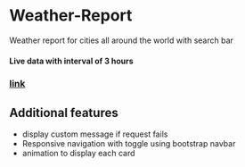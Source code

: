 # Weather-Report
Weather report for cities all around the world with search bar
#### Live data with interval of 3 hours
### [link](https://mayu-weather-report.netlify.app/)
## Additional features
- display custom message if request fails
- Responsive navigation with toggle using bootstrap navbar 
- animation to display each card
